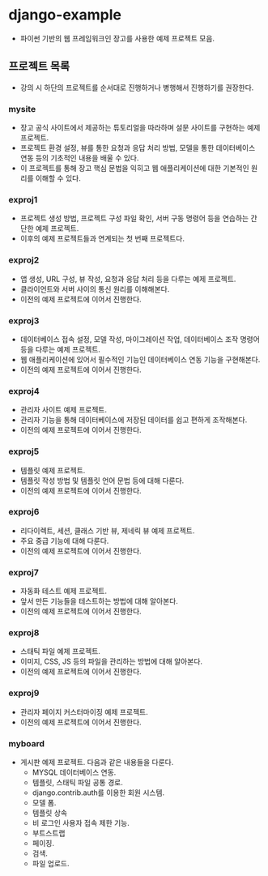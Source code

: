 # django-example
- 파이썬 기반의 웹 프레임워크인 장고를 사용한 예제 프로젝트 모음.

## 프로젝트 목록
- 강의 시 하단의 프로젝트를 순서대로 진행하거나 병행해서 진행하기를 권장한다.

### mysite
- 장고 공식 사이트에서 제공하는 튜토리얼을 따라하며 설문 사이트를 구현하는 예제 프로젝트.
- 프로젝트 환경 설정, 뷰를 통한 요청과 응답 처리 방법, 모델을 통한 데이터베이스 연동 등의 기초적인 내용을 배울 수 있다.
- 이 프로젝트를 통해 장고 핵심 문법을 익히고 웹 애플리케이션에 대한 기본적인 원리를 이해할 수 있다.

### exproj1
- 프로젝트 생성 방법, 프로젝트 구성 파일 확인, 서버 구동 명령어 등을 연습하는 간단한 예제 프로젝트.
- 이후의 예제 프로젝트들과 연계되는 첫 번째 프로젝트다.

### exproj2
- 앱 생성, URL 구성, 뷰 작성, 요청과 응답 처리 등을 다루는 예제 프로젝트.
- 클라이언트와 서버 사이의 통신 원리를 이해해본다.
- 이전의 예제 프로젝트에 이어서 진행한다.

### exproj3
- 데이터베이스 접속 설정, 모델 작성, 마이그레이션 작업, 데이터베이스 조작 명령어 등을 다루는 예제 프로젝트.
- 웹 애플리케이션에 있어서 필수적인 기능인 데이터베이스 연동 기능을 구현해본다.
- 이전의 예제 프로젝트에 이어서 진행한다.

### exproj4
- 관리자 사이트 예제 프로젝트.
- 관리자 기능을 통해 데이터베이스에 저장된 데이터를 쉽고 편하게 조작해본다.
- 이전의 예제 프로젝트에 이어서 진행한다.

### exproj5
- 템플릿 예제 프로젝트.
- 템플릿 작성 방법 및 템플릿 언어 문법 등에 대해 다룬다.
- 이전의 예제 프로젝트에 이어서 진행한다.

### exproj6
- 리다이렉트, 세션, 클래스 기반 뷰, 제네릭 뷰 예제 프로젝트.
- 주요 중급 기능에 대해 다룬다.
- 이전의 예제 프로젝트에 이어서 진행한다.

### exproj7
- 자동화 테스트 예제 프로젝트.
- 앞서 만든 기능들을 테스트하는 방법에 대해 알아본다.
- 이전의 예제 프로젝트에 이어서 진행한다.

### exproj8
- 스태틱 파일 예제 프로젝트.
- 이미지, CSS, JS 등의 파일을 관리하는 방법에 대해 알아본다.
- 이전의 예제 프로젝트에 이어서 진행한다.

### exproj9
- 관리자 페이지 커스터마이징 예제 프로젝트.
- 이전의 예제 프로젝트에 이어서 진행한다.

### myboard
- 게시판 예제 프로젝트. 다음과 같은 내용들을 다룬다.
  - MYSQL 데이터베이스 연동.
  - 템플릿, 스태틱 파일 공통 경로.
  - django.contrib.auth를 이용한 회원 시스템.
  - 모델 폼.
  - 템플릿 상속
  - 비 로그인 사용자 접속 제한 기능.
  - 부트스트랩
  - 페이징.
  - 검색.
  - 파일 업로드.